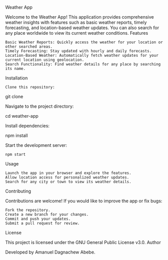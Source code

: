 Weather App

Welcome to the Weather App! This application provides comprehensive weather insights with features such as basic weather reports, timely forecasting, and location-based weather updates. You can also search for any place worldwide to view its current weather conditions.
Features

    Basic Weather Reports: Quickly access the weather for your location or other searched areas.
    Timely Forecasting: Stay updated with hourly and daily forecasts.
    Location-Based Weather: Automatically fetch weather updates for your current location using geolocation.
    Search Functionality: Find weather details for any place by searching its name.

Installation

    Clone this repository:

git clone <repository-url>  

Navigate to the project directory:

cd weather-app  

Install dependencies:

npm install  

Start the development server:

    npm start  

Usage

    Launch the app in your browser and explore the features.
    Allow location access for personalized weather updates.
    Search for any city or town to view its weather details.

Contributing

Contributions are welcome! If you would like to improve the app or fix bugs:

    Fork the repository.
    Create a new branch for your changes.
    Commit and push your updates.
    Submit a pull request for review.

License

This project is licensed under the GNU General Public License v3.0.
Author

Developed by Amanuel Dagnachew Abebe.